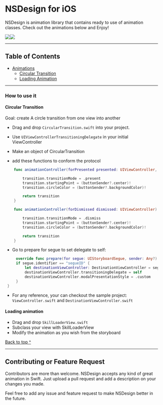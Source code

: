 # NSDesign for iOS

NSDesign is animation library that contains ready to use of animation classes. Check out the animations below and Enjoy!



<img style="float: left;" src="https://cloud.githubusercontent.com/assets/17153572/22798083/8b77bf06-eeb5-11e6-8fa1-8d1f5dd2a933.gif">

<img style="float: center;" src="https://cloud.githubusercontent.com/assets/17153572/23037578/b7ff41c6-f43b-11e6-9337-4a3ea4306759.gif">






---
## Table of Contents
* [Animations](#app-design)
  * [Circular Transition](#objective)
  * [Loading Animation](#objective)


---
### How to use it

#### Circular Transition
Goal: create A circle transition from one view into another
* Drag and drop ```CircularTransition.swift``` into your project.

* Use ```UIViewControllerTransitioningDelegate``` in your initial ViewController

* Make an object of CircularTransition

* add these functions to conform the protocol
``` swift
    func animationController(forPresented presented: UIViewController, presenting: UIViewController, source: UIViewController) -> UIViewControllerAnimatedTransitioning? {

        transition.transitionMode = .present
        transition.startingPoint = (buttonSender?.center)!
        transition.circleColor = (buttonSender?.backgroundColor)!

        return transition
    }

    func animationController(forDismissed dismissed: UIViewController) -> UIViewControllerAnimatedTransitioning? {

        transition.transitionMode = .dismiss
        transition.startingPoint = (buttonSender?.center)!
        transition.circleColor = (buttonSender?.backgroundColor)!

        return transition
    }
```
* Go to prepare for segue to set delegate to self:
```swift
     override func prepare(for segue: UIStoryboardSegue, sender: Any?) {
     if segue.identifier == "segueID" {
         let destinationViewController: DestinationViewController = segue.destination as! DestinationViewController
         destinationViewController.transitioningDelegate = self
         destinationViewController.modalPresentationStyle = .custom
     }
 }
```
* For any reference, your can checkout the sample project: ```ViewController.swift``` and ```DestinationViewController.swift```

#### Loading animation
* Drag and drop ```SkillLoaderView.swift```
* Subclass your view with SkillLoaderView
* Modify the animation as you wish from the storyboard

[Back to top ^](#)

---

## Contributing or Feature Request

Contributors are more than welcome. NSDesign accepts any kind of great animation in Swift. Just upload a pull request and add a description on your changes you made.

Feel free to add any issue and feature request to make NSDesign better in the future.
